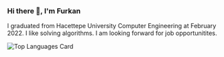 ### Hi there 👋, I'm Furkan

I graduated from Hacettepe University Computer Engineering at February 2022. I like solving algorithms. I am looking forward for job opportunitites.

<!--
**karadeli98/karadeli98** is a ✨ _special_ ✨ repository because its `README.md` (this file) appears on your GitHub profile.

Here are some ideas to get you started:

- 🔭 I’m currently working on ...
- 🌱 I’m currently learning ...
- 👯 I’m looking to collaborate on ...
- 🤔 I’m looking for help with ...
- 💬 Ask me about ...
- 📫 How to reach me: ...![java](https://user-images.githubusercontent.com/52397593/154852324-52e4c1fb-7734-45f6-b690-821590c58194.svg)

- 😄 Pronouns: ...
- ⚡ Fun fact: ...
-->
![Top Languages Card](https://github-readme-stats.vercel.app/api/top-langs/?username=karadeli98&layout=compact)
